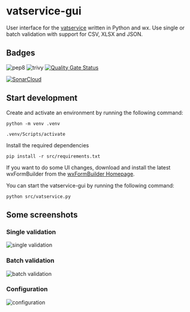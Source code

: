 # vatservice-gui

User interface for the [vatservice](https://github.com/dseichter/vatservice) written in Python and wx. Use single or batch validation with support for CSV, XLSX and JSON.

## Badges

![pep8](https://github.com/dseichter/vatservice-gui/actions/workflows/pep8.yml/badge.svg)
![trivy](https://github.com/dseichter/vatservice-gui/actions/workflows/trivy.yml/badge.svg)
[![Quality Gate Status](https://sonarcloud.io/api/project_badges/measure?project=dseichter_vatservice-gui&metric=alert_status)](https://sonarcloud.io/summary/new_code?id=dseichter_vatservice-gui)

[![SonarCloud](https://sonarcloud.io/images/project_badges/sonarcloud-white.svg)](https://sonarcloud.io/summary/new_code?id=dseichter_vatservice-gui)

## Start development

Create and activate an environment by running the following command:

```python -m venv .venv```

```.venv/Scripts/activate```

Install the required dependencies

```pip install -r src/requirements.txt```

If you want to do some UI changes, download and install the latest wxFormBuilder from the [wxFormBuilder Homepage](https://github.com/wxFormBuilder/wxFormBuilder).

You can start the vatservice-gui by running the following command:

```python src/vatservice.py```

## Some screenshots

### Single validation

![single validation](images/single.png)

### Batch validation

![batch validation](images/batch.png)

### Configuration

![configuration](images/config.png)